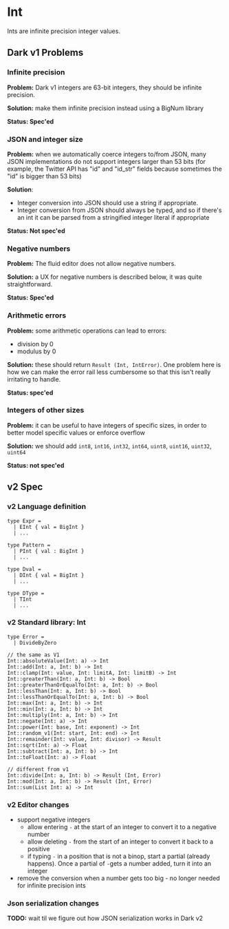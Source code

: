 # Int

Ints are infinite precision integer values.

## Dark v1 Problems

### Infinite precision

**Problem:** Dark v1 integers are 63-bit integers, they should be infinite precision.

**Solution:** make them infinite precision instead using a BigNum library

**Status: Spec'ed**

### JSON and integer size

**Problem:** when we automatically coerce integers to/from JSON, many JSON implementations do not support integers larger than 53 bits (for example, the Twitter API has "id" and "id_str" fields because sometimes the "id" is bigger than 53 bits)

**Solution**:

* Integer conversion into JSON should use a string if appropriate.
* Integer conversion from JSON should always be typed, and so if there's an int it can be parsed from a stringified integer literal if appropriate

**Status: Not spec'ed**

### Negative numbers

**Problem:** The fluid editor does not allow negative numbers.

**Solution:** a UX for negative numbers is described below, it was quite straightforward.

**Status: Spec'ed**

### Arithmetic errors

**Problem:** some arithmetic operations can lead to errors:

* division by 0
* modulus by 0

**Solution:** these should return `Result (Int, IntError)`. One problem here is how we can make the  error rail less cumbersome so that this isn't really irritating to handle.

**Status: spec'ed**

### Integers of other sizes

**Problem:** it can be useful to have integers of specific sizes, in order to better model specific values or enforce overflow

**Solution:** we should add `int8`, `int16`, `int32`, `int64`, `uint8`, `uint16`, `uint32`, `uint64`

**Status: not spec'ed**

## v2 Spec

### v2 Language definition

```
type Expr =
  | EInt { val = BigInt }
  | ...

type Pattern =
  | PInt { val : BigInt }
  | ...

type Dval =
  | DInt { val = BigInt }
  | ...

type DType =
  | TInt
  | ...
```

### v2 Standard library: Int

```
type Error =
  | DivideByZero

// the same as V1
Int::absoluteValue(Int: a) -> Int
Int::add(Int: a, Int: b) -> Int
Int::clamp(Int: value, Int: limitA, Int: limitB) -> Int
Int::greaterThan(Int: a, Int: b) -> Bool
Int::greaterThanOrEqualTo(Int: a, Int: b) -> Bool
Int::lessThan(Int: a, Int: b) -> Bool
Int::lessThanOrEqualTo(Int: a, Int: b) -> Bool
Int::max(Int: a, Int: b) -> Int
Int::min(Int: a, Int: b) -> Int
Int::multiply(Int: a, Int: b) -> Int
Int::negate(Int: a) -> Int
Int::power(Int: base, Int: exponent) -> Int
Int::random_v1(Int: start, Int: end) -> Int
Int::remainder(Int: value, Int: divisor) -> Result
Int::sqrt(Int: a) -> Float
Int::subtract(Int: a, Int: b) -> Int
Int::toFloat(Int: a) -> Float

// different from v1
Int::divide(Int: a, Int: b) -> Result (Int, Error)
Int::mod(Int: a, Int: b) -> Result (Int, Error)
Int::sum(List Int: a) -> Int

```

### v2 Editor changes

* support negative integers
  * allow entering `-` at the start of an integer to convert it to a negative number
  * allow deleting `-` from the start of an integer to convert it back to a positive
  * if typing `-` in a position that is not a binop, start a partial (already happens). Once a partial of `-`gets a number added, turn it into an integer
* remove the conversion when a number gets too big - no longer needed for infinite precision ints

### Json serialization changes

**TODO:** wait til we figure out how JSON serialization works in Dark v2
